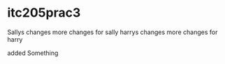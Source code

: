 # itc205prac3

Sallys changes
more changes for sally
harrys changes
more changes for harry

added Something
